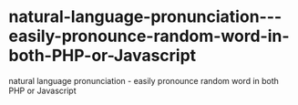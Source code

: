 # natural-language-pronunciation---easily-pronounce-random-word-in-both-PHP-or-Javascript
natural language pronunciation - easily pronounce random word in both PHP or Javascript
